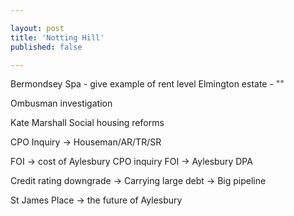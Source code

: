 ```yaml
---

layout: post
title: 'Notting Hill'
published: false

---
```

Bermondsey Spa - give example of rent level
Elmington estate - ""

Ombusman investigation

Kate Marshall 
Social housing reforms

CPO Inquiry -> Houseman/AR/TR/SR

FOI -> cost of Aylesbury CPO inquiry
FOI -> Aylesbury DPA

Credit rating downgrade
   -> Carrying large debt
   -> Big pipeline
   
St James Place -> the future of Aylesbury
